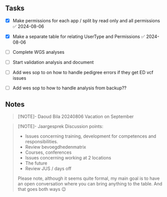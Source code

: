 ## Tasks
- [x] Make permissions for each app / split by read only and all permissions ✅ 2024-08-06
- [x] Make a separate table for relating UserType and Permissions ✅ 2024-08-06
- [ ] Complete WGS analyses
- [ ] Start validation analysis and document
- [ ] Add wes sop to on how to handle pedigree errors if they get ED vcf issues
- [ ] Add wes sop to how to handle analysis from backup??


## Notes

> [!NOTE]- Daoud Bila 20240806
> Vacation on September
>   

 > [!NOTE]- Jaargesprek
> Discussion points:
> - Issues concerning training, development for competences and responsibilities.
> -  Review bevoegdhedenmatrix
> - Courses, conferences
> - Issues concerning working at 2 locations
> - The future
> - Review JUS / days off
> 
> Please note, although it seems quite formal, my main goal is to have an open conversation where you can bring anything to the table. And that goes both ways 😉